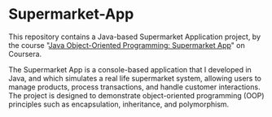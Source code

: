 # Supermarket-App

This repository contains a Java-based Supermarket Application project, by the course "[Java Object-Oriented Programming: Supermarket App](https://www.coursera.org/learn/java-oop-supermarket-app/home/week/1)" on Coursera.

The Supermarket App is a console-based application that I developed in Java, and which simulates a real life supermarket system, allowing users to manage products, process transactions, and handle customer interactions. The project is designed to demonstrate object-oriented programming (OOP) principles such as encapsulation, inheritance, and polymorphism.
